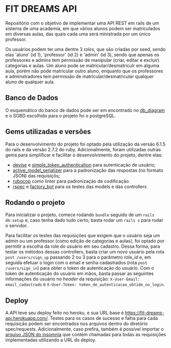# FIT DREAMS API

Repositório com o objetivo de implementar uma API REST em rails de um sistema de uma academia, em que vários alunos podem ser matriculados em diversas aulas, das quais cada uma será ministrada por um único professor. 

Os usuários podem ter uma dentre 3 _roles_, que são criadas por seed, sendo elas 'aluno' (id 1), 'professor' (id 2) e 'admin' (id 3), sendo que apenas os professores e admins tem permissão de manipular (criar, editar e excluir) categorias e aulas. Um aluno pode se matricular/desmatriculr em alguma aula, porém não pode matricular outro aluno, enquanto que os professores e adminstradores tem permissão de matricular/desmatricular qualquer aluno de qualquer aula.

## Banco de Dados
O esquemático do banco de dados pode ser em encontrado no [db_diagram](https://dbdiagram.io/d/629a017954ce263527550fb3) e o SGBD escolhido para o projeto foi o postgreSQL.

## Gems utilizadas e versões
Para o desenvolvimento do projeto foi optado pela utilização da versão 6.1.5 do rails e da versão 2.7.2 do ruby. Adicionalmente, foram utilizadas outras gems para simplificar e facilitar o desenvolvimento do projeto, dentre elas:
- [devise](https://github.com/heartcombo/devise) e [simple_token_authentication](https://github.com/gonzalo-bulnes/simple_token_authentication) para autenticação de usuário;
- [active_model_serializer](https://github.com/rails-api/active_model_serializers) para a padronização das respostas (no formato JSON) das requisiçõs;
- [rubocop](https://github.com/rubocop/rubocop) como linter para padronização de codificação
- [rspec](https://github.com/rspec/rspec-rails) e [factory_bot](https://github.com/thoughtbot/factory_bot) para os testes das models e das controllers

## Rodando o projeto
Para inicializar o projeto, comece rodando `bundle` seguido de um `rails db:setup` e, caso tenha dado tudo certo, basta rodar um `rails s` para rodar o servidor. 

Para facilitar os testes das requisições que exigem que o usuário seja um admin ou um professor (como edição de categorias e aulas), foi optado por permitir a escolha da role do usuário em seu cadastro. Dessa forma, para testar os métodos dessas controllers, basta criar um novo usuário pela rota `post /users/sign_up` passando 2 ou 3 para o parâmetro _role_id_ e, em seguida efetuar o login com o email e senha cadastrados (rota `post /users/sign_in`) para obter o token de autenticação do usuário. Com o token de autenticação do usuário em mãos, basta passar as seguintes informações do usuário no _header_ da requisição: `X-User-Email: email_cadastrado` e `X-User-Token: token_de_autenticacao_obtido_no_login`.

## Deploy

A API teve seu deploy feito no heroku, e sua URL base é https://fit-dreams-api.herokuapp.com/. Testes para os casos de sucesso e falha para cada requisição podem ser encontrados nos arquivos dentro do diretório spec/requests. Adicionalmente, caso prefira, também é possível importar o [arquivo JSON do insomnia](https://github.com/DavidsonGM/fit-dreams/blob/master/Fit-dreams-api-insomnia.json) que contém chamadas para todas as requisições implementadas utilizando a URL do deploy.
